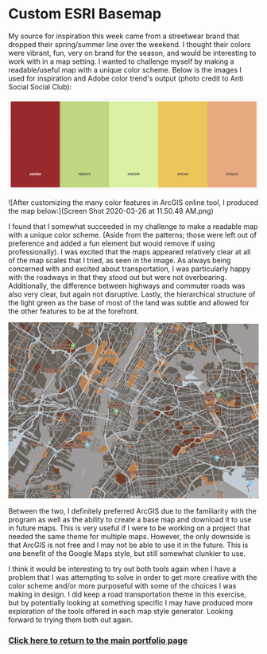 # **Custom ESRI Basemap**
My source for inspiration this week came from a streetwear brand that dropped their spring/summer line over the weekend. I thought their colors were vibrant, fun, very on brand for the season, and would be interesting to work with in a map setting. I wanted to challenge myself by making a readable/useful map with a unique color scheme. Below is the images I used for inspiration and Adobe color trend's output (photo credit to Anti Social Social Club):

![Here is the color scheme output from Adobe:](/IMG_5.png)

![After customizing the many color features in ArcGIS online tool, I produced the map below:](Screen Shot 2020-03-26 at 11.50.48 AM.png)

I found that I somewhat succeeded in my challenge to make a readable map with a unique color scheme. (Aside from the patterns; those were left out of preference and added a fun element but would remove if using professionally). I was excited that the maps appeared relatively clear at all of the map scales that I tried, as seen in the image. As always being concerned with and excited about transportation, I was particularly happy with the roadways in that they stood out but were not overbearing. Additionally, the difference between highways and commuter roads was also very clear, but again not disruptive. Lastly, the hierarchical structure of the light green as the base of most of the land was subtle and allowed for the other features to be at the forefront.  

![As a comparison, below is the map produced for the Google Maps exercise:](/IMG_011.jpg)

Between the two, I definitely preferred ArcGIS due to the familiarity with the program as well as the ability to create a base map and download it to use in future maps. This is very useful if I were to be working on a project that needed the same theme for multiple maps. However, the only downside is that ArcGIS is not free and I may not be able to use it in the future. This is one benefit of the Google Maps style, but still somewhat clunkier to use.

I think it would be interesting to try out both tools again when I have a  problem that I was attempting to solve in order to get more creative with the color scheme and/or more purposeful with some of the choices I was making in design. I did keep a road transportation theme in this exercise, but by potentially looking at something specific I may have produced more exploration of the tools offered in each map style generator. Looking forward to trying them both out again.

### [Click here to return to the main portfolio page](https://tburandt01.github.io/TaylorBurandt_AdvancedGIS/)
